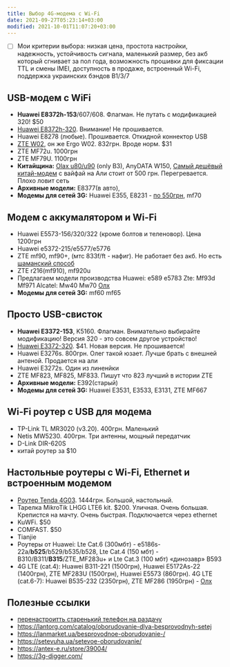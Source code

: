```yaml
---
title: Выбор 4G-модема с Wi-Fi
date: 2021-09-27T05:23:14+03:00
modified: 2021-10-01T11:07:20+03:00
---
```


- [ ] Мои критерии выбора: низкая цена, простота настройки, надежность, устойчивость сигнала, маленький размер, без акб который сгнивает за пол года, возможность прошивки для фиксации TTL и смены IMEI, доступность в продаже, встроенный Wi-Fi, поддержка украинских бэндов B1/3/7

## USB-модем с WiFi
- **Huawei E8372h-153**/607/608. Флагман. Не путать с модификацией 320! $50
- [Huawei E8372h-320](#elmir). Внимание! Не прошивается. 
- Huawei E8278 (любые). Прошивается. Откидной коннектор USB
- [ZTE W02](https://elmir.ua/3g_4g_modems_and_routers/4g_router_ergo_w02.html), он же Ergo W02. 832грн. Вроде норм. $31
- ZTE MF72u. 1000грн
- ZTE MF79U. 1100грн
- **Китайщина:** [Olax u80/u90](https://olx.ua/702763471) (only B3), AnyDATA W150, [Самый дешёвый китай-модем](https://4pda.to/forum/index.php?showtopic=849043) с вайфай на Али стоит от 500 грн. Перегревается. Плохо ловит сеть
- **Архивные модели:** E8377(в авто), 
- **Модемы для сетей 3G:** Huawei E355, Е8231 - [по 550грн](https://www.olx.ua/591328309), mf70 

## Модем с аккумалятором и Wi-Fi
- Huawei E5573-156/320/322 (кроме болтов и теленовор). Цена 1200грн
- Huawei e5372-215/e5577/e5776
- ZTE mf90, mf90+, (мтс 833f/ft - нафиг). Не работает без акб. Но есть [шаманский способ](https://4pda.to/forum/index.php?s=&showtopic=686258&view=findpost&p=63790090)
- ZTE r216(mf910), mf920u  
- Предлагаем модели производства Huawei: e589 e5783 Zte: Mf93d Mf971 Alcatel: Mw40 Mw70 [Олх](https://www.olx.ua/664017921)
- **Модемы для сетей 3G:** mf60 mf65


## Просто USB-свисток
- **Huawei E3372-153**, K5160. Флагман. Внимательно выбирайте модификацию! Версия 320 - это совсем другое устройство! 
- [Huawei E3372-320](https://elmir.ua/3g_4g_modems_and_routers/4g_modem_huawei_e3372h-320.html). $41. Новая версия. Не прошивается!
- Huawei E3276s. 800грн. Олег такой юзает. Лучше брать с внешней антеной. Продается на али
- Huawei E3272s. Один из линенйки
- ZTE MF823, MF825, MF833. Пишут что 823 лучший в истории ZTE
- **Архивные модели:** E392(старый)
- **Модемы для сетей 3G:** Huawei E3531, E3533, E3131, ZTE MF667

## Wi-Fi роутер с USB для модема
- TP-Link TL MR3020 (v3.20). 400грн. Маленький
- Netis MW5230. 400грн. Три антенны, мощный передатчик
- D-Link DIR-620S
- китай роутер за $10

## Настольные роутеры с Wi-Fi, Ethernet и встроенным модемом
- [Роутер Tenda 4G03](https://elmir.ua/3g_4g_modems_and_routers/4g_router_tenda_4g03.html). 1444грн. Большой, настольный.
- Тарелка MikroTik LHGG LTE6 kit. $200. Уличная. Очень большая. Крепистся на мачту. Очень быстрая. Подключается через ethernet
- KuWFi. $50
- COMFAST. $50
- Tianjie
- Роутеры от Huawei: Lte Cat.6 (300мбт) - e5186s-22a/**b525**/b529/b535/b528, Lte Cat.4 (150 мбт) - B310/B311/**B315**/ZTE_MF283u+ и Lte Cat.3 (100 мбт) «динозавр» B593
- 4G LTE (cat.4): Huawei B311-221 (1500грн), Huawei E5172As-22 (1400грн), ZTE MF283U (1500грн), Huawei E5573 (860грн). 4G LTE (cat.6-7): Huawei B535-232 (2350грн), ZTE MF286 (1950грн) - [Олх](https://www.olx.ua/721313229)

## Полезные ссылки
- [перенастроитть старенький телефон на раздачу](#)
- <https://lantorg.com/catalog/oborudovanie-dlya-besprovodnyh-setej>
- <https://lanmarket.ua/besprovodnoe-oborudovanie-/>
- <https://setevuha.ua/setevoe-oborudovanie/>
- <https://antex-e.ru/store/39004/>
- <https://3g-digger.com/>
